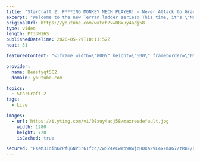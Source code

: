 ```yaml
---
title: "StarCraft 2: F***ING MONKEY MECH PLAYER! - Never Attack to Grandmaster"
excerpt: "Welcome to the new Terran ladder series! This time, it's \"Never Attack to Grandmaster!\" In this challenge, I play as Terran on the EU ladder, and in every game I'm not allowed to attack with any units except for using Ghosts. I'm allowed to make any army units for defending, as long as I don't attack"
originalUrl: https://youtube.com/watch?v=08xuy4adj58
type: video
length: PT33M16S
publishedDateTime: 2020-05-29T10:11:52Z
heat: 51

featuredContent: "<iframe width=\"800\" height=\"500\" frameborder=\"0\" src=\"https://www.youtube.com/embed/08xuy4adj58\" allow=\"accelerometer; autoplay; encrypted-media; gyroscope; picture-in-picture\" allowfullscreen></iframe>"

provider:
  name: BeastyqtSC2
  domain: youtube.com

topics:
  - StarCraft 2
tags:
  - Live

images:
  - url: https://i.ytimg.com/vi/08xuy4adj58/maxresdefault.jpg
    width: 1280
    height: 720
    isCached: true

secured: "FXeM31dib6rPfQ6NP3r61fcc/2wSZ4eCwWp9HwjcHDXa2VL4x+maG7/tRnE/BH5UxEZJjdGxkqiC3+x43watr/ox7KO2NKj5V8diZmmM2SLEcoVmDJ3OIfP0qv5APMjNa4Jw1IipGDTSthV7OA+MP5WcZS+HnnuvEiWYrMFZhsrpPGQ6sbf86Cp5MTPTZTBC2C+0cO5RNfKzIdGWsitCvJsU4GEUbgZQmxfMwqDOY/gtdvsafA3vAOPZV2UdPEPqg5XCcqpgqhi1JYApDbvqbPj1xpCTaFx5CuocuDTzyRLAICckj9HE2r+s0HVcqNz/1833D+wJmK1eJg/In6GpHWLJCtRnTqnjl5hI6hjLJdAX/4crD+BnwWw+/UNLGwl4L3ATApSumHHV9I1i/RwHuEpk1EQVZ64Iy58W2LQc4Og=;fVrYA73QuhkkL+IxBnVO5w=="
---
```


